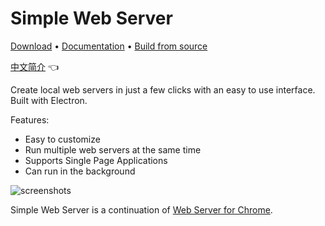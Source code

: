 # Simple Web Server

[Download](https://simplewebserver.org/download/) &bull; [Documentation](https://simplewebserver.org/docs/options.html) &bull; [Build from source](https://simplewebserver.org/docs/build.html)

[中文简介](/README_zh-CN.md) :point_left:

Create local web servers in just a few clicks with an easy to use interface. Built with Electron.

Features:
- Easy to customize
- Run multiple web servers at the same time
- Supports Single Page Applications
- Can run in the background

![screenshots](https://user-images.githubusercontent.com/11605395/163694811-46e3b79c-a187-4c78-b622-6250a6d5d9d0.jpeg)

Simple Web Server is a continuation of [Web Server for Chrome](https://github.com/kzahel/web-server-chrome).
